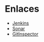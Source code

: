 # Enlaces

- [Jenkins](http://157.253.238.75:8080/jenkins-misovirtual/) 
- [Sonar](http://157.253.238.75:8080/sonar-misovirtual/)
- [GitInspector](https://misw-4104-web.github.io/MISW4403_202214_Equipo05/reports/)
